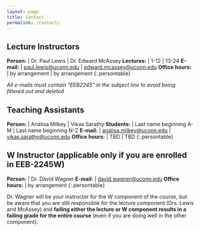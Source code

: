 ```yaml
---
layout: page
title: Contact
permalink: /contact/
---
```


## Lecture Instructors

**Person:**         | Dr. Paul Lewis                                        | Dr. Edward McAssey
**Lectures:**       | 1-12                                                  | 13-24
**E-mail:**         | [paul.lewis@uconn.edu](mailto:paul.lewis@uconn.edu)   | [edward.mcassey@uconn.edu](mailto:edward.mcassey@uconn.edu)
**Office hours:**   | by arrangement                                        | by arrangement
{:.persontable}

*All e-mails must contain "EEB2245" in the subject line to avoid being filtered out and deleted*

## Teaching Assistants

**Person:**         | Analisa Milkey                                                    | Vikas Sarathy
**Students:**       | Last name beginning A-M                                           | Last name beginning N-Z 
**E-mail:**         | [analisa.milkey@uconn.edu](mailto:analisa.milkey@uconn.edu)       | [vikas.sarathy@uconn.edu](mailto:vikas.sarathy@uconn.edu)
**Office hours:**   | TBD                                                               | TBD
{:.persontable}

## W Instructor (applicable only if you are enrolled in EEB-2245W)

**Person:**         | Dr. David Wagner
**E-mail:**         | [david.wagner@uconn.edu](mailto:david.wagner@uconn.edu)
**Office hours:**   | by arrangement 
{:.persontable}

Dr. Wagner will be your instructor for the W component of the course, but be aware that you are still responsible for the lecture component (Drs. Lewis and McAssey) and <strong>failing either the lecture or W component results in a failing grade for the entire course</strong> (even if you are doing well in the other component).
